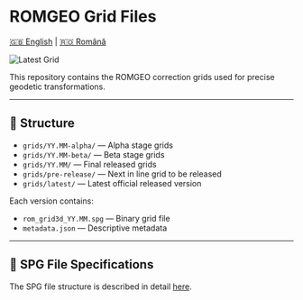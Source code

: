 # ROMGEO Grid Files

[🇬🇧 English](README.md) | [🇷🇴 Română](README_ro.md)

![Latest Grid](https://img.shields.io/badge/Latest_Grid-25.05-blue)

This repository contains the ROMGEO correction grids used for precise geodetic transformations.

---

## 📂 Structure
- `grids/YY.MM-alpha/` — Alpha stage grids
- `grids/YY.MM-beta/` — Beta stage grids
- `grids/YY.MM/` — Final released grids
- `grids/pre-release/` — Next in line grid to be released
- `grids/latest/` — Latest official released version

Each version contains:
- `rom_grid3d_YY.MM.spg` — Binary grid file
- `metadata.json` — Descriptive metadata

---

## 📄 SPG File Specifications

The SPG file structure is described in detail [here](spg_file_specs.md).
